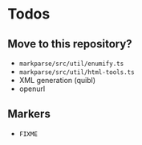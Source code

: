 # Todos

## Move to this repository?

* `markparse/src/util/enumify.ts`
* `markparse/src/util/html-tools.ts`
* XML generation (quibl)
* openurl

## Markers

* `FIXME`